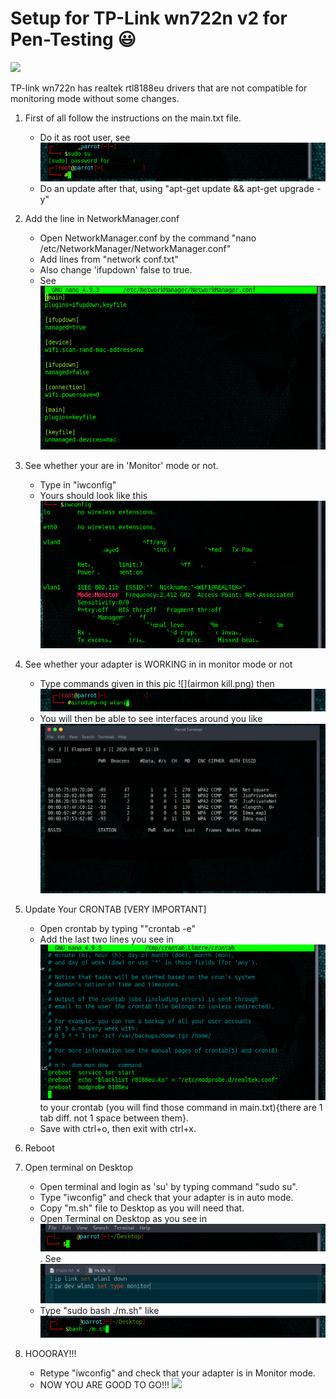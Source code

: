# Setup for TP-Link wn722n v2 for Pen-Testing :smiley:

![](https://static.tp-link.com/res/images/products/large/TL-WN722N-01.jpg)

TP-link wn722n has realtek rtl8188eu drivers that are not compatible for monitoring mode without some changes.

1. First of all follow the instructions on the main.txt file.
    -   Do it as root user, see ![](sudo-su-1.png)
    -   Do an update after that, using "apt-get update && apt-get upgrade -y" 

2. Add the line in NetworkManager.conf 
    -   Open NetworkManager.conf by the command "nano /etc/NetworkManager/NetworkManager.conf"
    -   Add lines from "network conf.txt" 
    -   Also change 'ifupdown' false to true.
    -   See ![](Net-Manager.png)
   
3. See whether your are in 'Monitor' mode or not.
    -   Type in "iwconfig"
    -   Yours should look like this ![](wlan1-monitor-1.png)

4.  See whether your adapter is WORKING in in monitor mode or not
    -   Type commands given in this pic ![](airmon kill.png) then ![](airo-dump.png)
    -   You will then be able to see interfaces around you like ![](airo-dump-1.png)
    
5.  Update Your CRONTAB [VERY IMPORTANT]
    -   Open crontab by typing ""crontab -e"
    -   Add the last two lines you see in ![](crontab.png) to your crontab (you will find those command in main.txt){there are 1 tab diff. not 1 space between them}.
    -   Save with ctrl+o, then exit with ctrl+x.
    
6.  Reboot

7.  Open terminal on Desktop 
    -   Open terminal and login as 'su' by typing command "sudo su".
    -   Type "iwconfig" and check that your adapter is in auto mode.
    -   Copy "m.sh" file to Desktop as you will need that.
    -   Open Terminal on Desktop as you see in ![](desktop-1.png). See ![](m.sh-text.png)
    -   Type "sudo bash ./m.sh" like ![](bash-1.png)
   
8. HOOORAY!!! 
    -   Retype "iwconfig" and check that your adapter is in Monitor mode.
    -   NOW YOU ARE GOOD TO GO!!!
    ![](https://image.shutterstock.com/image-vector/hooray-letteringhooray-cardvector-illustration-260nw-617567408.jpg)






